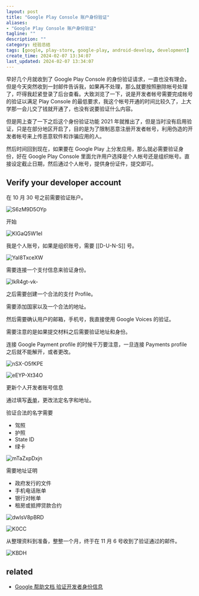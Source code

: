 ```yaml
---
layout: post
title: "Google Play Console 账户身份验证"
aliases:
- "Google Play Console 账户身份验证"
tagline: ""
description: ""
category: 经验总结
tags: [google, play-store, google-play, android-develop, development]
create_time: 2024-02-07 13:34:07
last_updated: 2024-02-07 13:34:07
---
```


早好几个月就收到了 Google Play Console 的身份验证请求，一直也没有理会，但是今天突然收到一封邮件告诉我，如果再不处理，那么就要按照删除帐号处理了，吓得我赶紧登录了后台查看。大致浏览了一下，说是开发者帐号需要完成帐号的验证以满足 Play Console 的最低要求，我这个帐号开通的时间比较久了，上大学那一会儿交了钱就开通了，也没有说要验证什么内容。

但是网上查了一下之后这个身份验证功能 2021 年就推出了，但是当时没有启用验证，只是在部分地区开启了，目的是为了限制恶意注册开发者帐号，利用伪造的开发者帐号来上传恶意软件和诈骗应用的人。

然后时间回到现在，如果要在 Google Play 上分发应用，那么就必需要验证身份，好在 Google Play Console 里面允许用户选择是个人帐号还是组织帐号。直接设定截止日期，然后通过个人帐号，提供身份证件，提交即可。

## Verify your developer account

在 10 月 30 号之前需要验证账户。

![S6zM9D5OYp](https://pic.einverne.info/images/S6zM9D5OYp.png)

开始

![KlGaQ5W1eI](https://pic.einverne.info/images/KlGaQ5W1eI.png)

我是个人账号，如果是组织账号，需要 [[D-U-N-S]] 号。

![YaI8TxceXW](https://pic.einverne.info/images/YaI8TxceXW.png)

需要连接一个支付信息来验证身份。

![lkR4gt-vk-](https://pic.einverne.info/images/lkR4gt-vk-.png)

之后需要创建一个合法的支付 Profile。

需要添加国家以及一个合法的地址。

然后需要确认用户的邮箱，手机号，我直接使用 Google Voices 的验证。

需要注意的是如果提交材料之后需要验证地址和身份。

连接 Google Payment profile 的时候千万要注意，一旦连接 Payments profile 之后就不能解开，或者更改。

![nSX-O5fKPE](https://pic.einverne.info/images/nSX-O5fKPE.png)



![eEYP-Xt34O](https://pic.einverne.info/images/eEYP-Xt34O.png)

更新个人开发者账号信息

通过填写[表单](https://support.google.com/googlepay/contact/change_name_address?sjid=9248559490398603859-AP)，更改法定名字和地址。

验证合法的名字需要

- 驾照
- 护照
- State ID
- 绿卡

![mTaZxpDxjn](https://pic.einverne.info/images/mTaZxpDxjn.png)

需要地址证明

- 政府发行的文件
- 手机电话账单
- 银行对帐单
- 租房或抵押贷款合约

![dwIsV8pBRD](https://pic.einverne.info/images/dwIsV8pBRD.png)


![K0CC](https://photo.einverne.info/images/2024/11/05/K0CC.png)

从整理资料到准备，整整一个月，终于在 11 月 6 号收到了验证通过的邮件。

![KBDH](https://photo.einverne.info/images/2024/11/06/KBDH.png)
## related

- [Google 帮助文档 验证开发者身份信息](https://support.google.com/googleplay/android-developer/answer/10841920?sjid=9248559490398603859-AP&authuser=1#zippy=%2C%E4%B8%AA%E4%BA%BA%E8%B4%A6%E5%8F%B7)

